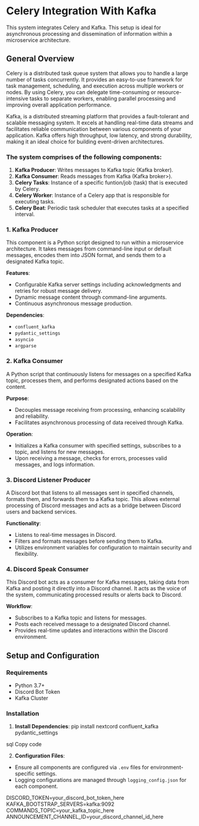 # Celery Integration With Kafka

This system integrates Celery and Kafka. This setup is ideal for asynchronous processing and dissemination of information within a microservice architecture.

## General Overview

Celery is a distributed task queue system that allows you to handle a large number of tasks concurrently. It provides an easy-to-use framework for task management, scheduling, and execution across multiple workers or nodes. By using Celery, you can delegate time-consuming or resource-intensive tasks to separate workers, enabling parallel processing and improving overall application performance.

Kafka, is a distributed streaming platform that provides a fault-tolerant and scalable messaging system. It excels at handling real-time data streams and facilitates reliable communication between various components of your application. Kafka offers high throughput, low latency, and strong durability, making it an ideal choice for building event-driven architectures.

<h3><b>The system comprises of the following components:</b></h3>

1. **Kafka Producer**: Writes messages to Kafka topic (Kafka broker).
2. **Kafka Consumer**: Reads messages from Kafka (Kafka broker>).
4. **Celery Tasks**: Instance of a specific funtion/job (task) that is executed by Celery.
5. **Celery Worker**: Instance of a Celery app that is responsible for executing tasks.
6. **Celery Beat**: Periodic task scheduler that executes tasks at a specified interval.


### 1. Kafka Producer

This component is a Python script designed to run within a microservice architecture. It takes messages from command-line input or default messages, encodes them into JSON format, and sends them to a designated Kafka topic.

**Features**:
- Configurable Kafka server settings including acknowledgments and retries for robust message delivery.
- Dynamic message content through command-line arguments.
- Continuous asynchronous message production.

**Dependencies**:
- `confluent_kafka`
- `pydantic_settings`
- `asyncio`
- `argparse`

### 2. Kafka Consumer

A Python script that continuously listens for messages on a specified Kafka topic, processes them, and performs designated actions based on the content.

**Purpose**:
- Decouples message receiving from processing, enhancing scalability and reliability.
- Facilitates asynchronous processing of data received through Kafka.

**Operation**:
- Initializes a Kafka consumer with specified settings, subscribes to a topic, and listens for new messages.
- Upon receiving a message, checks for errors, processes valid messages, and logs information.

### 3. Discord Listener Producer

A Discord bot that listens to all messages sent in specified channels, formats them, and forwards them to a Kafka topic. This allows external processing of Discord messages and acts as a bridge between Discord users and backend services.

**Functionality**:
- Listens to real-time messages in Discord.
- Filters and formats messages before sending them to Kafka.
- Utilizes environment variables for configuration to maintain security and flexibility.

### 4. Discord Speak Consumer

This Discord bot acts as a consumer for Kafka messages, taking data from Kafka and posting it directly into a Discord channel. It acts as the voice of the system, communicating processed results or alerts back to Discord.

**Workflow**:
- Subscribes to a Kafka topic and listens for messages.
- Posts each received message to a designated Discord channel.
- Provides real-time updates and interactions within the Discord environment.

## Setup and Configuration

### Requirements

- Python 3.7+
- Discord Bot Token
- Kafka Cluster

### Installation

1. **Install Dependencies**:
pip install nextcord confluent_kafka pydantic_settings

sql
Copy code

2. **Configuration Files**:
- Ensure all components are configured via `.env` files for environment-specific settings.
- Logging configurations are managed through `logging_config.json` for each component.

DISCORD_TOKEN=your_discord_bot_token_here
KAFKA_BOOTSTRAP_SERVERS=kafka:9092
COMMANDS_TOPIC=your_kafka_topic_here
ANNOUNCEMENT_CHANNEL_ID=your_discord_channel_id_here
